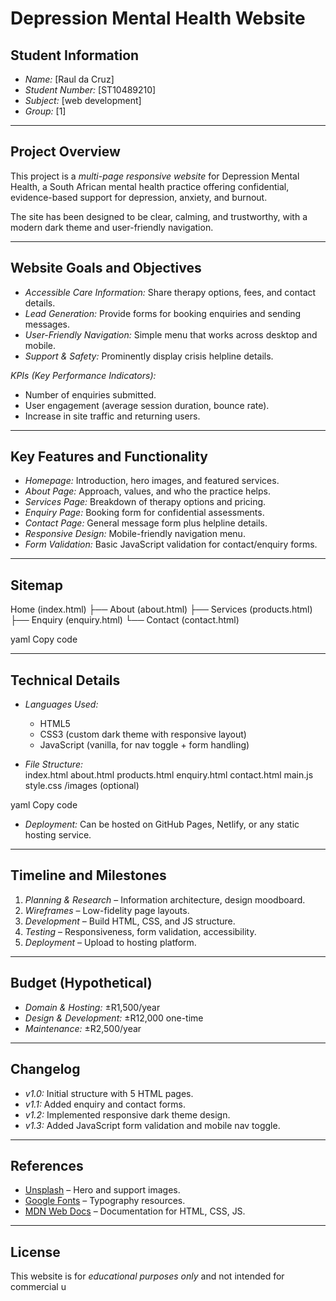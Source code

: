 # Depression Mental Health Website

## Student Information
- *Name:* [Raul da Cruz]  
- *Student Number:* [ST10489210]  
- *Subject:* [web development]  
- *Group:* [1]  

---

## Project Overview
This project is a *multi-page responsive website* for Depression Mental Health, a South African mental health practice offering confidential, evidence-based support for depression, anxiety, and burnout.

The site has been designed to be clear, calming, and trustworthy, with a modern dark theme and user-friendly navigation.

---

## Website Goals and Objectives
- *Accessible Care Information:* Share therapy options, fees, and contact details.  
- *Lead Generation:* Provide forms for booking enquiries and sending messages.  
- *User-Friendly Navigation:* Simple menu that works across desktop and mobile.  
- *Support & Safety:* Prominently display crisis helpline details.  

*KPIs (Key Performance Indicators):*
- Number of enquiries submitted.  
- User engagement (average session duration, bounce rate).  
- Increase in site traffic and returning users.  

---

## Key Features and Functionality
- *Homepage:* Introduction, hero images, and featured services.  
- *About Page:* Approach, values, and who the practice helps.  
- *Services Page:* Breakdown of therapy options and pricing.  
- *Enquiry Page:* Booking form for confidential assessments.  
- *Contact Page:* General message form plus helpline details.  
- *Responsive Design:* Mobile-friendly navigation menu.  
- *Form Validation:* Basic JavaScript validation for contact/enquiry forms.  

---

## Sitemap
Home (index.html)
├── About (about.html)
├── Services (products.html)
├── Enquiry (enquiry.html)
└── Contact (contact.html)

yaml
Copy code

---

## Technical Details
- *Languages Used:*  
  - HTML5  
  - CSS3 (custom dark theme with responsive layout)  
  - JavaScript (vanilla, for nav toggle + form handling)  

- *File Structure:*  
index.html
about.html
products.html
enquiry.html
contact.html
main.js
style.css
/images (optional)

yaml
Copy code

- *Deployment:* Can be hosted on GitHub Pages, Netlify, or any static hosting service.

---

## Timeline and Milestones
1. *Planning & Research* – Information architecture, design moodboard.  
2. *Wireframes* – Low-fidelity page layouts.  
3. *Development* – Build HTML, CSS, and JS structure.  
4. *Testing* – Responsiveness, form validation, accessibility.  
5. *Deployment* – Upload to hosting platform.  

---

## Budget (Hypothetical)
- *Domain & Hosting:* ±R1,500/year  
- *Design & Development:* ±R12,000 one-time  
- *Maintenance:* ±R2,500/year  

---

## Changelog
- *v1.0:* Initial structure with 5 HTML pages.  
- *v1.1:* Added enquiry and contact forms.  
- *v1.2:* Implemented responsive dark theme design.  
- *v1.3:* Added JavaScript form validation and mobile nav toggle.  

---

## References
- [Unsplash](https://unsplash.com) – Hero and support images.  
- [Google Fonts](https://fonts.google.com) – Typography resources.  
- [MDN Web Docs](https://developer.mozilla.org/) – Documentation for HTML, CSS, JS.  

---

## License
This website is for *educational purposes only* and not intended for commercial u
